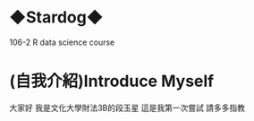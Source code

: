 ﻿# ◆Stardog◆

106-2 R data science course

# (自我介紹)Introduce Myself

大家好 我是文化大學財法3B的段玉星 這是我第一次嘗試 請多多指教
